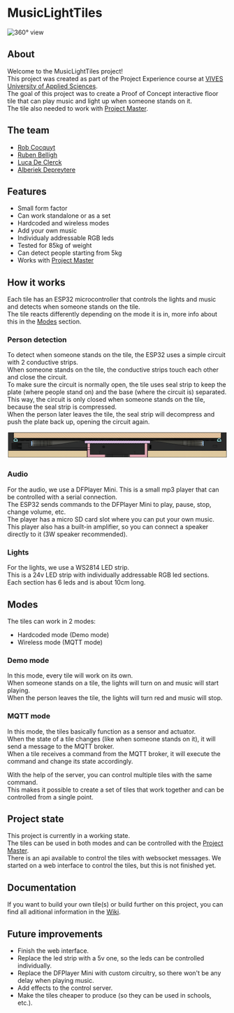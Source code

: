 # MusicLightTiles

![360° view](./img/360.gif)

## About

Welcome to the MusicLightTiles project!  
This project was created as part of the Project Experience course at [VIVES University of Applied Sciences](https://www.vives.be/en).  
The goal of this project was to create a Proof of Concept interactive floor tile that can play music and light up when someone stands on it.  
The tile also needed to work with [Project Master](https://github.com/vives-project-xp/ProjectMaster).  

## The team

- [Rob Cocquyt](https://github.com/Robbedoes24)
- [Ruben Belligh](https://github.com/RubenBelligh)
- [Luca De Clerck](https://github.com/LucaClrk)
- [Alberiek Depreytere](https://github.com/AlberiekDepreytere)

## Features

- Small form factor
- Can work standalone or as a set
- Hardcoded and wireless modes
- Add your own music
- Individualy addressable RGB leds
- Tested for 85kg of weight
- Can detect people starting from 5kg
- Works with [Project Master](https://github.com/vives-project-xp/ProjectMaster)

## How it works

Each tile has an ESP32 microcontroller that controls the lights and music and detects when someone stands on the tile.  
The tile reacts differently depending on the mode it is in, more info about this in the [Modes](#modes) section.  

### Person detection

To detect when someone stands on the tile, the ESP32 uses a simple circuit with 2 conductive strips.  
When someone stands on the tile, the conductive strips touch each other and close the circuit.  
To make sure the circuit is normally open, the tile uses seal strip to keep the plate (where people stand on) and the base (where the circuit is) separated.  
This way, the circuit is only closed when someone stands on the tile, because the seal strip is compressed.  
When the person later leaves the tile, the seal strip will decompress and push the plate back up, opening the circuit again.  

![Section View](./img/sectionview.png)

### Audio

For the audio, we use a DFPlayer Mini.
This is a small mp3 player that can be controlled with a serial connection.  
The ESP32 sends commands to the DFPlayer Mini to play, pause, stop, change volume, etc.  
The player has a micro SD card slot where you can put your own music.  
This player also has a built-in amplifier, so you can connect a speaker directly to it (3W speaker recommended).  

### Lights

For the lights, we use a WS2814 LED strip.  
This is a 24v LED strip with individually addressable RGB led sections.  
Each section has 6 leds and is about 10cm long.  

## Modes

The tiles can work in 2 modes:

- Hardcoded mode (Demo mode)
- Wireless mode (MQTT mode)

### Demo mode

In this mode, every tile will work on its own.  
When someone stands on a tile, the lights will turn on and music will start playing.  
When the person leaves the tile, the lights will turn red  and music will stop.  

### MQTT mode

In this mode, the tiles basically function as a sensor and actuator.  
When the state of a tile changes (like when someone stands on it), it will send a message to the MQTT broker.  
When a tile receives a command from the MQTT broker, it will execute the command and change its state accordingly.  

With the help of the server, you can control multiple tiles with the same command.  
This makes it possible to create a set of tiles that work together and can be controlled from a single point.  

## Project state

This project is currently in a working state.  
The tiles can be used in both modes and can be controlled with the [Project Master](https://github.com/vives-project-xp/ProjectMaster).  
There is an api available to control the tiles with websocket messages.
We started on a web interface to control the tiles, but this is not finished yet.

## Documentation

If you want to build your own tile(s) or build further on this project, you can find all aditional information in the [Wiki](https://github.com/vives-project-xp/MusicLightTiles/wiki).    

## Future improvements

- Finish the web interface.
- Replace the led strip with a 5v one, so the leds can be controlled individually.
- Replace the DFPlayer Mini with custom circuitry, so there won't be any delay when playing music.
- Add effects to the control server.
- Make the tiles cheaper to produce (so they can be used in schools, etc.).
